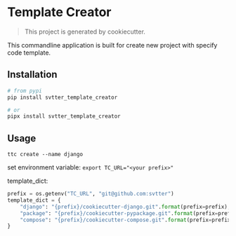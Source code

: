 # Template Creator

> This project is generated by cookiecutter.

This commandline application is built for create new project with specify code template.

## Installation

```bash
# from pypi
pip install svtter_template_creator

# or
pipx install svtter_template_creator
```

## Usage

`ttc create --name django`

set environment variable: `export TC_URL="<your prefix>"`

template_dict:

```python
prefix = os.getenv("TC_URL", "git@github.com:svtter")
template_dict = {
    "django": "{prefix}/cookiecutter-django.git".format(prefix=prefix),
    "package": "{prefix}/cookiecutter-pypackage.git".format(prefix=prefix),
    "compose": "{prefix}/cookiecutter-compose.git".format(prefix=prefix),
}
```